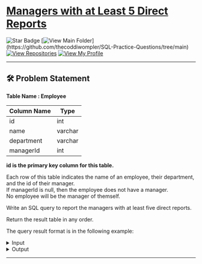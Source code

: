 # [Managers with at Least 5 Direct Reports](https://leetcode.com/problems/managers-with-at-least-5-direct-reports)
![Star Badge](https://img.shields.io/static/v1?label=%F0%9F%8C%9F&message=If%20Useful&style=style=flat&color=BC4E99)
[![View Main Folder](https://img.shields.io/badge/View-Main_Folder-971901?)](https://github.com/thecoddiwompler/SQL-Practice-Questions/tree/main)
[![View Repositories](https://img.shields.io/badge/View-My_Repositories-blue?logo=GitHub)](https://github.com/thecoddiwompler?tab=repositories)
[![View My Profile](https://img.shields.io/badge/View-My_Profile-green?logo=GitHub)](https://github.com/thecoddiwompler)

---

## 🛠️ Problem Statement

  <b>Table Name : Employee</b>

|  Column Name  |Type |
| ------------- | ------------- |
| id  | int  |
| name  | varchar  |
| department | varchar |
| managerId | int |

<b>id is the primary key column for this table.  </b>
<br/>
  
Each row of this table indicates the name of an employee, their department, and the id of their manager.  
If managerId is null, then the employee does not have a manager.    
No employee will be the manager of themself.  
  
  
Write an SQL query to report the managers with at least five direct reports.  

Return the result table in any order.  

The query result format is in the following example:  

 <details>
<summary>
Input
</summary>

| id  | name  | department | managerId |  
| --- |------ | ---------- | --------- | 
| 101 | John  | A          | None      |  
| 102 | Dan   | A          | 101       |  
| 103 | James | A          | 101       |  
| 104 | Amy   | A          | 101       |  
| 105 | Anne  | A          | 101       |  
| 106 | Ron   | B          | 101       |  

</details>

<details>
<summary>
Output
</summary>

| name |  
| ---- |  
| John |

</details>

---
